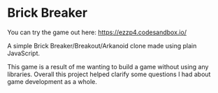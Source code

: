 # Brick Breaker
You can try the game out here: https://ezzp4.codesandbox.io/

A simple Brick Breaker/Breakout/Arkanoid clone made using plain JavaScript.

This game is a result of me wanting to build a game without using any libraries. Overall this project helped clarify some questions I had about game development as a whole.